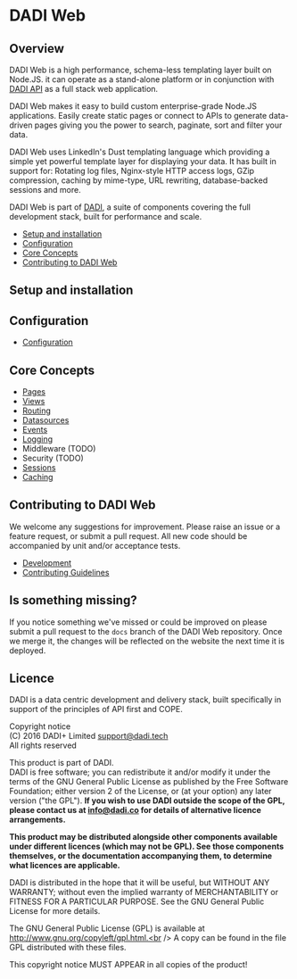 # DADI Web

## Overview

DADI Web is a high performance, schema-less templating layer built on Node.JS. it can operate as a stand-alone platform or in conjunction with [DADI API](https://github.com/dadi/api) as a full stack web application.

DADI Web makes it easy to build custom enterprise-grade Node.JS applications. Easily create static pages or connect to APIs to generate data-driven pages giving you the power to search, paginate, sort and filter your data.

DADI Web uses LinkedIn's Dust templating language which providing a simple yet powerful template layer for displaying your data. It has built in support for: Rotating log files, Nginx-style HTTP access logs, GZip compression, caching by mime-type, URL rewriting, database-backed sessions and more.

DADI Web is part of [DADI](https://github.com/dadi/), a suite of components covering the full development stack, built for performance and scale.

* [Setup and installation](#setup-and-installation)
* [Configuration](#configuration)
* [Core Concepts](#core-concepts)
* [Contributing to DADI Web](#contributing-to-dadi-web)

## Setup and installation

## Configuration

* [Configuration](https://github.com/dadi/web/blob/docs/docs/configuration.md)

## Core Concepts

* [Pages](https://github.com/dadi/web/blob/docs/docs/pages.md)
* [Views](https://github.com/dadi/web/blob/docs/docs/views.md)
* [Routing](https://github.com/dadi/web/blob/docs/docs/routing.md)
* [Datasources](https://github.com/dadi/web/blob/docs/docs/datasources.md)
* [Events](https://github.com/dadi/web/blob/docs/docs/events.md)
* [Logging](https://github.com/dadi/web/blob/docs/docs/logging.md)
* Middleware (TODO)
* Security (TODO)
* [Sessions](https://github.com/dadi/web/blob/docs/docs/sessions.md)
* [Caching](https://github.com/dadi/web/blob/docs/docs/caching.md)

## Contributing to DADI Web

We welcome any suggestions for improvement. Please raise an issue or a feature request, or submit a pull request. All new code should be accompanied by unit and/or acceptance tests.

* [Development](https://github.com/dadi/web/blob/docs/docs/development.md)
* [Contributing Guidelines](https://github.com/dadi/web/blob/docs/docs/contributingGuidelines.md)

## Is something missing?

If you notice something we've missed or could be improved on please submit a pull request to the `docs` branch of the DADI Web repository. Once we merge it, the changes will be reflected on the website the next time it is deployed.

## Licence

DADI is a data centric development and delivery stack, built specifically in support of the principles of API first and COPE.

Copyright notice<br />
(C) 2016 DADI+ Limited <support@dadi.tech><br />
All rights reserved

This product is part of DADI.<br />
DADI is free software; you can redistribute it and/or modify
it under the terms of the GNU General Public License as
published by the Free Software Foundation; either version 2 of
the License, or (at your option) any later version ("the GPL").
**If you wish to use DADI outside the scope of the GPL, please
contact us at info@dadi.co for details of alternative licence
arrangements.**

**This product may be distributed alongside other components
available under different licences (which may not be GPL). See
those components themselves, or the documentation accompanying
them, to determine what licences are applicable.**

DADI is distributed in the hope that it will be useful,
but WITHOUT ANY WARRANTY; without even the implied warranty of
MERCHANTABILITY or FITNESS FOR A PARTICULAR PURPOSE.  See the
GNU General Public License for more details.

The GNU General Public License (GPL) is available at
http://www.gnu.org/copyleft/gpl.html.<br />
A copy can be found in the file GPL distributed with
these files.

This copyright notice MUST APPEAR in all copies of the product!
